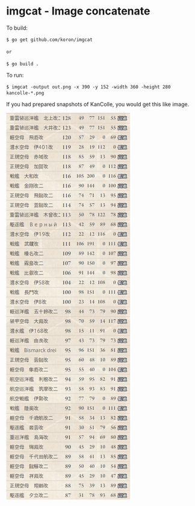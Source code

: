 # imgcat - Image concatenate

To build:

```
$ go get github.com/koron/imgcat

or

$ go build .
```

To run:

```
$ imgcat -output out.png -x 390 -y 152 -width 360 -height 280 kancolle-*.png
```

If you had prepared snapshots of KanColle, you would get this like image.

![](sample01.png)
